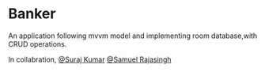 # Banker
An application following mvvm model and implementing room database,with CRUD operations. 




In collabration,
[@Suraj Kumar](https://github.com/suraj27499)
[@Samuel Rajasingh](https://github.com/samuelrajasingh)
